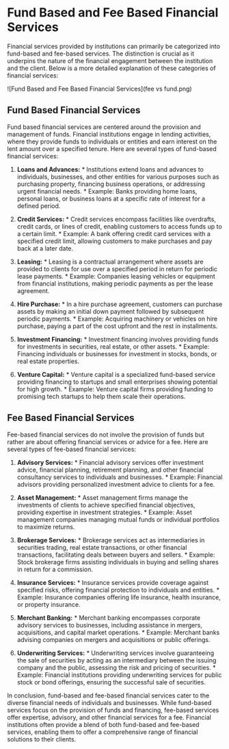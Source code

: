 # Fund Based and Fee Based Financial Services

Financial services provided by institutions can primarily be categorized into fund-based and fee-based services. The distinction is crucial as it underpins the nature of the financial engagement between the institution and the client. Below is a more detailed explanation of these categories of financial services:

![Fund Based and Fee Based Financial Services](fee vs fund.png)

## Fund Based Financial Services

Fund based financial services are centered around the provision and management of funds. Financial institutions engage in lending activities, where they provide funds to individuals or entities and earn interest on the lent amount over a specified tenure. Here are several types of fund-based financial services:

1. **Loans and Advances:**
       * Institutions extend loans and advances to individuals, businesses, and other entities for various purposes such as purchasing property, financing business operations, or addressing urgent financial needs.
       * Example: Banks providing home loans, personal loans, or business loans at a specific rate of interest for a defined period.

2. **Credit Services:**
       * Credit services encompass facilities like overdrafts, credit cards, or lines of credit, enabling customers to access funds up to a certain limit.
       * Example: A bank offering credit card services with a specified credit limit, allowing customers to make purchases and pay back at a later date.

3. **Leasing:**
       * Leasing is a contractual arrangement where assets are provided to clients for use over a specified period in return for periodic lease payments.
       * Example: Companies leasing vehicles or equipment from financial institutions, making periodic payments as per the lease agreement.

4. **Hire Purchase:**
       * In a hire purchase agreement, customers can purchase assets by making an initial down payment followed by subsequent periodic payments.
       * Example: Acquiring machinery or vehicles on hire purchase, paying a part of the cost upfront and the rest in installments.

5. **Investment Financing:**
       * Investment financing involves providing funds for investments in securities, real estate, or other assets.
       * Example: Financing individuals or businesses for investment in stocks, bonds, or real estate properties.

6. **Venture Capital:**
       * Venture capital is a specialized fund-based service providing financing to startups and small enterprises showing potential for high growth.
       * Example: Venture capital firms providing funding to promising tech startups to help them scale their operations.

## Fee Based Financial Services

Fee-based financial services do not involve the provision of funds but rather are about offering financial services or advice for a fee. Here are several types of fee-based financial services:

1. **Advisory Services:**
       * Financial advisory services offer investment advice, financial planning, retirement planning, and other financial consultancy services to individuals and businesses.
       * Example: Financial advisors providing personalized investment advice to clients for a fee.

2. **Asset Management:**
       * Asset management firms manage the investments of clients to achieve specified financial objectives, providing expertise in investment strategies.
       * Example: Asset management companies managing mutual funds or individual portfolios to maximize returns.

3. **Brokerage Services:**
       * Brokerage services act as intermediaries in securities trading, real estate transactions, or other financial transactions, facilitating deals between buyers and sellers.
       * Example: Stock brokerage firms assisting individuals in buying and selling shares in return for a commission.

4. **Insurance Services:**
       * Insurance services provide coverage against specified risks, offering financial protection to individuals and entities.
       * Example: Insurance companies offering life insurance, health insurance, or property insurance.

5. **Merchant Banking:**
       * Merchant banking encompasses corporate advisory services to businesses, including assistance in mergers, acquisitions, and capital market operations.
       * Example: Merchant banks advising companies on mergers and acquisitions or public offerings.

6. **Underwriting Services:**
       * Underwriting services involve guaranteeing the sale of securities by acting as an intermediary between the issuing company and the public, assessing the risk and pricing of securities.
       * Example: Financial institutions providing underwriting services for public stock or bond offerings, ensuring the successful sale of securities.

In conclusion, fund-based and fee-based financial services cater to the diverse financial needs of individuals and businesses. While fund-based services focus on the provision of funds and financing, fee-based services offer expertise, advisory, and other financial services for a fee. Financial institutions often provide a blend of both fund-based and fee-based services, enabling them to offer a comprehensive range of financial solutions to their clients.